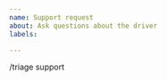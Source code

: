 ```yaml
---
name: Support request
about: Ask questions about the driver
labels: 

---
```


<!-- 
STOP -- PLEASE READ!

GitHub is not the right place for support requests.

If you're looking for help, post your question on the [Kubernetes Slack ](http://slack.k8s.io/) provider-aws Channel.

If the matter is security related, please disclose it privately via https://kubernetes.io/security/.
-->

<!-- DO NOT EDIT BELOW THIS LINE -->

/triage support

